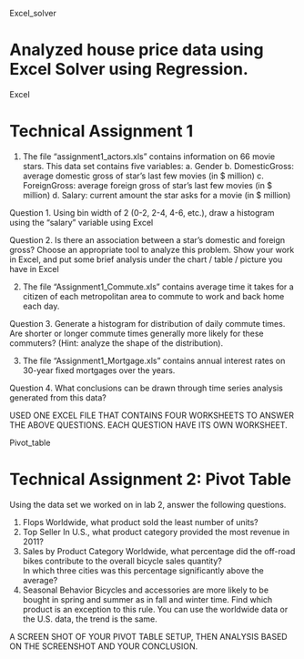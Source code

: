 Excel_solver
# Analyzed house price data using Excel Solver using Regression. 

Excel
# Technical Assignment 1

1.	The file “assignment1_actors.xls” contains information on 66 movie stars. This data set contains five variables:
a.	Gender
b.	DomesticGross: average domestic gross of star’s last few movies (in $ million)
c.	ForeignGross: average foreign gross of star’s last few movies (in $ million)
d.	Salary: current amount the star asks for a movie (in $ million)

Question 1. Using bin width of 2 (0-2, 2-4, 4-6, etc.), draw a histogram using the “salary” variable using Excel

Question 2. Is there an association between a star’s domestic and foreign gross? Choose an appropriate tool to analyze this problem. Show your work in Excel, and put some brief analysis under the chart / table / picture you have in Excel

2.	The file “Assignment1_Commute.xls” contains average time it takes for a citizen of each metropolitan area to commute to work and back home each day.

Question 3. Generate a histogram for distribution of daily commute times. Are shorter or longer commute times generally more likely for these commuters? (Hint: analyze the shape of the distribution).

3.	The file “Assignment1_Mortgage.xls” contains annual interest rates on 30-year fixed mortgages over the years. 

Question 4. What conclusions can be drawn through time series analysis generated from this data?

USED ONE EXCEL FILE THAT CONTAINS FOUR WORKSHEETS TO ANSWER THE ABOVE QUESTIONS. 
EACH QUESTION HAVE ITS OWN WORKSHEET.


Pivot_table
# Technical Assignment 2: Pivot Table

Using the data set we worked on in lab 2, answer the following questions.
1.	Flops
Worldwide, what product sold the least number of units?
2.	Top Seller
In U.S., what product category provided the most revenue in 2011?  
3.	Sales by Product Category
Worldwide, what percentage did the off-road bikes contribute to the overall bicycle sales quantity?  
In which three cities was this percentage significantly above the average?
4.	Seasonal Behavior
Bicycles and accessories are more likely to be bought in spring and summer as in fall and winter time. Find which product is an exception to this rule. You can use the worldwide data or the U.S. data, the trend is the same.

A SCREEN SHOT OF YOUR PIVOT TABLE SETUP, THEN ANALYSIS BASED ON THE SCREENSHOT AND YOUR CONCLUSION.


